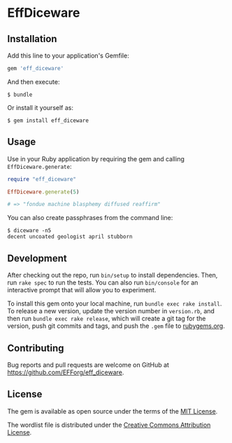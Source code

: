 # EffDiceware

## Installation

Add this line to your application's Gemfile:

```ruby
gem 'eff_diceware'
```

And then execute:

    $ bundle

Or install it yourself as:

    $ gem install eff_diceware

## Usage

Use in your Ruby application by requiring the gem and calling `EffDiceware.generate`:

```ruby
require "eff_diceware"

EffDiceware.generate(5)

# => "fondue machine blasphemy diffused reaffirm"
```

You can also create passphrases from the command line:

```shell
$ diceware -n5
decent uncoated geologist april stubborn
```

## Development

After checking out the repo, run `bin/setup` to install dependencies. Then, run `rake spec` to run the tests. You can also run `bin/console` for an interactive prompt that will allow you to experiment.

To install this gem onto your local machine, run `bundle exec rake install`. To release a new version, update the version number in `version.rb`, and then run `bundle exec rake release`, which will create a git tag for the version, push git commits and tags, and push the `.gem` file to [rubygems.org](https://rubygems.org).

## Contributing

Bug reports and pull requests are welcome on GitHub at https://github.com/EFForg/eff_diceware.


## License

The gem is available as open source under the terms of the [MIT License](http://opensource.org/licenses/MIT).

The wordlist file is distributed under the [Creative Commons Attribution License](https://creativecommons.org/licenses/by/3.0/us/).
